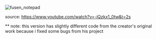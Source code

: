 ![fusen_notepad](https://user-images.githubusercontent.com/43742265/197460115-a7e8081e-cc49-4ca3-b04c-4eb37a77fa39.png)

source: https://www.youtube.com/watch?v=-iQzkx1_0tw&t=2s

** note: this version has slightly different code from the creator's original work because i fixed some bugs from his project
